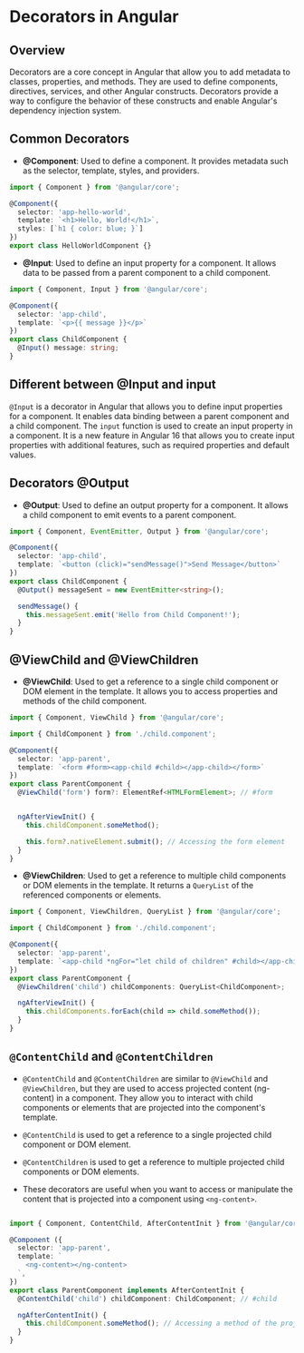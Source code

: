 # Decorators in Angular

## Overview

Decorators are a core concept in Angular that allow you to add metadata to classes, properties, and methods. They are used to define components, directives, services, and other Angular constructs. Decorators provide a way to configure the behavior of these constructs and enable Angular's dependency injection system.

## Common Decorators

- **@Component**: Used to define a component. It provides metadata such as the selector, template, styles, and providers.

```typescript
import { Component } from '@angular/core';

@Component({
  selector: 'app-hello-world',
  template: `<h1>Hello, World!</h1>`,
  styles: [`h1 { color: blue; }`]
})
export class HelloWorldComponent {}
```

- **@Input**: Used to define an input property for a component. It allows data to be passed from a parent component to a child component.

```typescript
import { Component, Input } from '@angular/core';

@Component({
  selector: 'app-child',
  template: `<p>{{ message }}</p>`
})
export class ChildComponent {
  @Input() message: string;
}
```

## Different between @Input and input

`@Input` is a decorator in Angular that allows you to define input properties for a component. It enables data binding between a parent component and a child component. The `input` function is used to create an input property in a component.
It is a new feature in Angular 16 that allows you to create input properties with additional features, such as required properties and default values.

## Decorators @Output

- **@Output**: Used to define an output property for a component. It allows a child component to emit events to a parent component.

```typescript
import { Component, EventEmitter, Output } from '@angular/core';

@Component({
  selector: 'app-child',
  template: `<button (click)="sendMessage()">Send Message</button>`
})
export class ChildComponent {
  @Output() messageSent = new EventEmitter<string>();

  sendMessage() {
    this.messageSent.emit('Hello from Child Component!');
  }
}
```

## @ViewChild and @ViewChildren

- **@ViewChild**: Used to get a reference to a single child component or DOM element in the template. It allows you to access properties and methods of the child component.

```typescript
import { Component, ViewChild } from '@angular/core';

import { ChildComponent } from './child.component';

@Component({
  selector: 'app-parent',
  template: `<form #form><app-child #child></app-child></form>`
})
export class ParentComponent {
  @ViewChild('form') form?: ElementRef<HTMLFormElement>; // #form


  ngAfterViewInit() {
    this.childComponent.someMethod();

    this.form?.nativeElement.submit(); // Accessing the form element
  }
}
```

- **@ViewChildren**: Used to get a reference to multiple child components or DOM elements in the template. It returns a `QueryList` of the referenced components or elements.

```typescript
import { Component, ViewChildren, QueryList } from '@angular/core';

import { ChildComponent } from './child.component';

@Component({
  selector: 'app-parent',
  template: `<app-child *ngFor="let child of children" #child></app-child>`
})
export class ParentComponent {
  @ViewChildren('child') childComponents: QueryList<ChildComponent>;

  ngAfterViewInit() {
    this.childComponents.forEach(child => child.someMethod());
  }
}
```

## `@ContentChild` and `@ContentChildren`

- `@ContentChild` and `@ContentChildren` are similar to `@ViewChild` and `@ViewChildren`, but they are used to access projected content (ng-content) in a component. They allow you to interact with child components or elements that are projected into the component's template.

- `@ContentChild` is used to get a reference to a single projected child component or DOM element.

- `@ContentChildren` is used to get a reference to multiple projected child components or DOM elements.

- These decorators are useful when you want to access or manipulate the content that is projected into a component using `<ng-content>`.

```ts

import { Component, ContentChild, AfterContentInit } from '@angular/core';

@Component ({
  selector: 'app-parent',
  template: `
    <ng-content></ng-content>
  `,
})
export class ParentComponent implements AfterContentInit {
  @ContentChild('child') childComponent: ChildComponent; // #child

  ngAfterContentInit() {
    this.childComponent.someMethod(); // Accessing a method of the projected child component
  }
}
```
